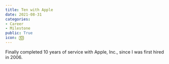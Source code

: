 ```yaml
---
title: Ten with Apple
date: 2021-08-31
categories:
- Career
- Milestone
public: True
icon: 🔟
---
```


Finally completed 10 years of service with Apple, Inc., since I was first hired in 2006.